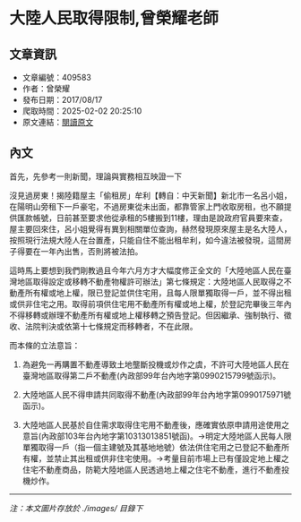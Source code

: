 # 大陸人民取得限制,曾榮耀老師

## 文章資訊
- 文章編號：409583
- 作者：曾榮耀
- 發布日期：2017/08/17
- 爬取時間：2025-02-02 20:25:10
- 原文連結：[閱讀原文](https://real-estate.get.com.tw/Columns/detail.aspx?no=409583)

## 內文
首先，先參考一則新聞，理論與實務相互映證一下

沒見過房東！揭陸籍屋主「偷租房」牟利【轉自：中天新聞】新北市一名呂小姐，在陽明山旁租下一戶豪宅，不過房東從未出面，都靠管家上門收取房租，也不願提供匯款帳號，日前甚至要求他從承租的5樓搬到11樓，理由是說政府官員要來查，屋主要回來住，呂小姐覺得有異到相關單位查詢，赫然發現原來屋主是名大陸人，按照現行法規大陸人在台置產，只能自住不能出租牟利，如今違法被發現，這間房子得要在一年內出售，否則將被法拍。

這時馬上要想到我們剛教過且今年六月方才大幅度修正全文的「大陸地區人民在臺灣地區取得設定或移轉不動產物權許可辦法」第七條規定：大陸地區人民取得之不動產所有權或地上權，限已登記並供住宅用，且每人限單獨取得一戶，並不得出租或供非住宅之用。取得前項供住宅用不動產所有權或地上權，於登記完畢後三年內不得移轉或辦理不動產所有權或地上權移轉之預告登記。但因繼承、強制執行、徵收、法院判決或依第十七條規定而移轉者，不在此限。

而本條的立法意旨：

1. 為避免一再購置不動產導致土地壟斷投機或炒作之虞，不許可大陸地區人民在臺灣地區取得第二戶不動產(內政部99年台內地字第0990215799號函示)。

2. 大陸地區人民不得申請共同取得不動產(內政部99年台內地字第0990175971號函示)。

3. 大陸地區人民基於自住需求取得住宅用不動產後，應確實依原申請用途使用之意旨(內政部103年台內地字第10313013851號函)。→明定大陸地區人民每人限單獨取得一戶（指一個主建號及其基地地號）依法供住宅用之已登記不動產所有權，並禁止其出租或供非住宅使用。→考量目前市場上已有僅設定地上權之住宅不動產商品，防範大陸地區人民透過地上權之住宅不動產，進行不動產投機炒作。

---
*注：本文圖片存放於 ./images/ 目錄下*
